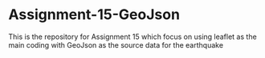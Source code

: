 # Assignment-15-GeoJson
This is the repository for Assignment 15 which focus on using leaflet as the main coding with GeoJson as the source data for the earthquake
